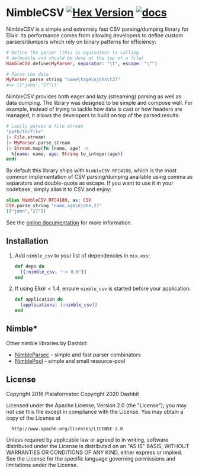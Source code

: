 # NimbleCSV [![Hex Version](https://img.shields.io/hexpm/v/nimble_csv.svg)](https://hex.pm/packages/nimble_csv) [![docs](https://img.shields.io/badge/docs-hexpm-blue.svg)](https://hexdocs.pm/nimble_csv/)

NimbleCSV is a simple and extremely fast CSV parsing/dumping library for Elixir. Its performance comes from allowing developers to define custom parsers/dumpers which rely on binary patterns for efficiency:

```elixir
# Define the parser (this is equivalent to calling
# defmodule and should be done at the top of a file)
NimbleCSV.define(MyParser, separator: "\t", escape: "\"")

# Parse the data
MyParser.parse_string "name\tage\njohn\t27"
#=> [["john","27"]]
```

NimbleCSV provides both eager and lazy (streaming) parsing as well as data dumping. The library was designed to be simple and compose well. For example, instead of trying to tackle how data is cast or how headers are managed, it allows the developers to build on top of the parsed results:

```elixir
# Lazily parses a file stream
"path/to/file"
|> File.stream!
|> MyParser.parse_stream
|> Stream.map(fn [name, age] ->
  %{name: name, age: String.to_integer(age)}
end)
```

By default this library ships with `NimbleCSV.RFC4180`, which is the most common implementation of CSV parsing/dumping available using comma as separators and double-quote as escape. If you want to use it in your codebase, simply alias it to CSV and enjoy:

```elixir
alias NimbleCSV.RFC4180, as: CSV
CSV.parse_string "name,age\njohn,27"
[["john","27"]]
```

See the [online documentation](https://hexdocs.pm/nimble_csv) for more information.

## Installation

  1. Add `nimble_csv` to your list of dependencies in `mix.exs`:

        ```elixir
        def deps do
          [{:nimble_csv, "~> 0.6"}]
        end
        ```

  2. If using Elixir < 1.4, ensure `nimble_csv` is started before your application:

        ```elixir
        def application do
          [applications: [:nimble_csv]]
        end
        ```

## Nimble*

Other nimble libraries by Dashbit:

  * [NimbleParsec](https://github.com/dashbitco/nimble_parsec) - simple and fast parser combinators
  * [NimblePool](https://github.com/dashbitco/nimble_strftime) - simple and small resource-pool

## License

Copyright 2016 Plataformatec
Copyright 2020 Dashbit

  Licensed under the Apache License, Version 2.0 (the "License");
  you may not use this file except in compliance with the License.
  You may obtain a copy of the License at

      http://www.apache.org/licenses/LICENSE-2.0

  Unless required by applicable law or agreed to in writing, software
  distributed under the License is distributed on an "AS IS" BASIS,
  WITHOUT WARRANTIES OR CONDITIONS OF ANY KIND, either express or implied.
  See the License for the specific language governing permissions and
  limitations under the License.
